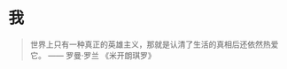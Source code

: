 # 我

> 世界上只有一种真正的英雄主义，那就是认清了生活的真相后还依然热爱它。
> —— 罗曼·罗兰 《米开朗琪罗》

<!-- ## 动机和意义

动机和意义，到底是动机先于意义，还是意义先于动机？

子曰：“思而不学则殆。”书读得太少，想得太多是很危险的——然而现在的我正是处于这种阶段。

生命云云，不宜看得太轻，否则草菅人命；也不能看得太重，免得只顾自己性命。 -->
